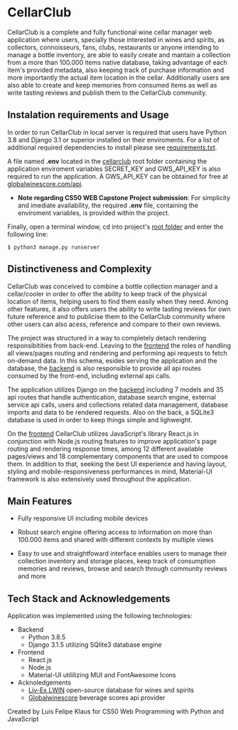 # CellarClub

CellarClub is a complete and fully functional wine cellar manager web application where users, specially those interested in wines and spirits, as collectors, connoisseurs, fans, clubs, restaurants or anyone intending to manage a bottle inventory, are able to easily create and mantain a collection from a more than 100.000 items native database, taking advantage of each item's provided metadata, also keeping track of purchase information and more importantly the actual item location in the cellar. Additionally users are  also able to create and keep memories from consumed items as well as write tasting reviews and publish them to the CellarClub community.


## Instalation requirements and Usage

In order to run CellarClub in local server is required that users have Python 3.8 and Django 3.1 or superior installed on their enviroments. For a list of additional required dependencies to install please see [requirements.txt](requirements.txt). 

A file named **.env** located in the [cellarclub](/cellarclub) root folder containing the application enviroment variables SECRET_KEY and GWS_API_KEY is also required to run the application. A GWS_API_KEY can be obtained for free at [globalwinescore.com/api](https://www.globalwinescore.com/api/).

* **Note regarding CS50 WEB Capstone Project submission**: For simplicity and imediate availability, the required **.env** file, containing the enviroment variables, is provided within the project.

Finally, open a terminal window, cd into project's [root folder](/) and enter the following line:

    $ python3 manage.py runserver



## Distinctiveness and Complexity

CellarClub was conceived to combine a bottle collection manager and a cellar/cooler in order to offer the ability to keep track of the physical location of items, helping users to find them easily when they need. Among other features, it also offers users the ability to write tasting reviews for own future reference and to publicise them to the CellarClub community where other users can also acess, reference and compare to their own reviews. 

The project was structured in a way to completely detach rendering responsibitities from back-end. Leaving to the [frontend](/frontend) the roles of handling all views/pages routing and rendering and performing api requests to fetch on-demand data. In this schema, esides serving the application and the database, the [backend](/api) is also responsible to provide all api routes consumed by the front-end, including external api calls.

The application utilizes Django on the [backend](/api) including 7 models and 35 api routes that handle authentication, database search engine, external service api calls, users and collections related data management, database imports and data to be rendered requests. Also on the back, a SQLite3 database is used in order to keep things simple and lighweight.

On the [frontend](/frontend) CellarClub utilizes JavaScript's library React.js in conjunction with Node.js routing features to improve application's page routing and rendering response times, among 12 different available pages/views and 18 complementary components that are used to compose them. In addition to that, seeking the best UI experience and having layout, styling and mobile-responsiveness performances in mind, Material-UI framework is also extensively used throughout the application.


## Main Features

- Fully responsive UI including mobile devices

- Robust search engine offering access to information on more than 100.000 items and shared with different contexts by multiple views

- Easy to use and straightfoward interface enables users to manage their collection inventory and storage places, keep track of consumption memories and reviews, browse and search through community reviews and more


## Tech Stack and Acknowledgements

Application was implemented using the following technologies: 
- Backend
    - Python 3.8.5
    - Django 3.1.5 utilizing SQlite3 database engine
- Frontend
    - React.js
    - Node.js
    - Material-UI utililizing MUI and FontAwesome Icons
- Acknoledgements
    - [Liv-Ex LWIN](http://www.liv-ex.com/wwd/lwin) open-source database for wines and spirits
    - [Globalwinescore](https://globalwinescore.docs.apiary.io/) beverage scores api provider 

Created by Luis Felipe Klaus for CS50 Web Programming with Python and JavaScript

